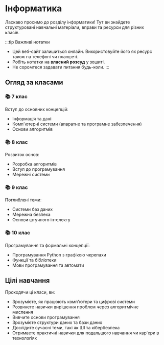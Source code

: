 # Інформатика

Ласкаво просимо до розділу інформатики! Тут ви знайдете структуровані навчальні матеріали, вправи та ресурси для різних класів.

:::tip Важливі нотатки
- Цей веб-сайт залишиться онлайн. Використовуйте його як ресурс також на телефоні чи планшеті.
- Робіть нотатки на **власний розсуд** у зошиті.
- Не соромтеся задавати питання будь-коли.
:::

## Огляд за класами

### 📚 7 клас
Вступ до основних концепцій:
- Інформація та дані
- Комп'ютерні системи (апаратне та програмне забезпечення)
- Основи алгоритмів

### 📚 8 клас  
Розвиток основ:
- Розробка алгоритмів
- Вступ до програмування
- Мережні системи

### 📚 9 клас
Поглиблені теми:
- Системи баз даних
- Мережна безпека
- Основи штучного інтелекту

### 📚 10 клас
Програмування та формальні концепції:
- Програмування Python з графікою черепахи
- Функції та бібліотеки
- Мови програмування та автомати

## Цілі навчання

Проходячи ці класи, ви:
- Зрозумієте, як працюють комп'ютери та цифрові системи
- Розвинете навички вирішення проблем через алгоритмічне мислення
- Вивчите основи програмування
- Зрозумієте структури даних та бази даних
- Дослідите сучасні теми, такі як ШІ та кібербезпека
- Отримаєте практичні навички для подальшого навчання чи кар'єри в технологіях
